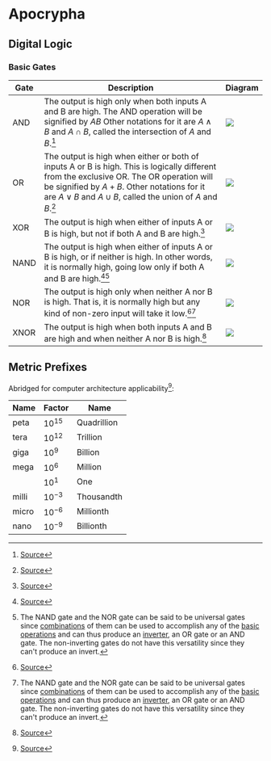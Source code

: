 # Apocrypha

## Digital Logic
### Basic Gates

| Gate | Description | Diagram |
| ---- | ----------- | ------- |
| AND | The output is high only when both inputs A and B are high. The AND operation will be signified by $AB$ Other notations for it are $A \wedge B$ and $A \cap B$, called the intersection of $A$ and $B$.[^1] | ![](https://i.imgur.com/LHreZIp.png) |
| OR | The output is high when either or both of inputs A or B is high. This is logically different from the exclusive OR. The OR operation will be signified by $A+B$. Other notations for it are $A \vee B$ and $A \cup B$, called the union of $A$ and $B$.[^1] | ![](https://i.imgur.com/xfakuWp.png) |
| XOR | The output is high when either of inputs A or B is high, but not if both A and B are high.[^1] | ![](https://i.imgur.com/W3GXc8T.png) |
| NAND | The output is high when either of inputs A or B is high, or if neither is high. In other words, it is normally high, going low only if both A and B are high.[^1][^2] | ![](https://i.imgur.com/FuVMA8P.png) |
| NOR | The output is high only when neither A nor B is high. That is, it is normally high but any kind of non-zero input will take it low.[^1][^2] | ![](https://i.imgur.com/6xMQskk.png) | 
| XNOR | The output is high when both inputs A and B are high and when neither A nor B is high.[^1] | ![](https://i.imgur.com/svOqw7c.png) |


[^1]: [Source](http://hyperphysics.phy-astr.gsu.edu/hbase/Electronic/gate.html#c1)

[^2]: The NAND gate and the NOR gate can be said to be universal gates since [combinations](http://hyperphysics.phy-astr.gsu.edu/hbase/Electronic/nand.html#c4) of them can be used to accomplish any of the [basic operations](http://hyperphysics.phy-astr.gsu.edu/hbase/Electronic/diglog.html#c1) and can thus produce an [inverter](http://hyperphysics.phy-astr.gsu.edu/hbase/Electronic/buffer.html#c3), an OR gate or an AND gate. The non-inverting gates do not have this versatility since they can't produce an invert.

## Metric Prefixes
Abridged for computer architecture applicability[^3]:

| Name | Factor | Name |
| ---- | ------ | ---- | 
| peta | $10^{15}$ | Quadrillion |
| tera | $10^{12}$ | Trillion | 
| giga | $10^{9}$ | Billion |
| mega | $10^{6}$ | Million | 
|      | $10^{1}$ | One | 
| milli | $10^{-3}$ | Thousandth |
| micro | $10^{-6}$ | Millionth |
| nano | $10^{-9}$ | Billionth |

[^3]: [Source](https://www.nist.gov/pml/owm/metric-si-prefixes)
